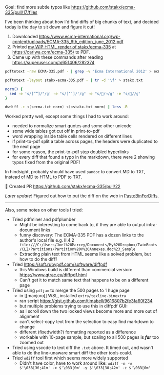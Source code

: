 Goal: find more subtle typos like https://github.com/stakx/ecma-335/pull/17/files

I've been thinking about how I'd find diffs of big chunks of text, and decided today is the day to sit down and figure it out!
1. Downloaded https://www.ecma-international.org/wp-content/uploads/ECMA-335_6th_edition_june_2012.pdf
2. Printed [my WIP HTML render of stakx/ecma-335](https://github.com/stakx/ecma-335/issues/10#issuecomment-1531808437) at https://carlwa.com/ecma-335/ to PDF.
3. Came up with these commands after reading https://superuser.com/a/651406/282374 

```bash
pdftotext -raw ECMA-335.pdf - | grep -v 'Ecma International 2012' > ecma.txt

pdftotext -layout stakx-ecma-335.pdf - | tr -d '\f' > stakx.txt

norm() {
  sed -e 's/[“”]/"/g' -e "s/[‘’]/'/g" -e "s//→/g" -e "s///g"
}

dwdiff -c <(<ecma.txt norm) <(<stakx.txt norm) | less -R
```

Worked pretty well, except some things I had to work around:
- needed to normalize smart quotes and some other unicode 
- some wide tables got cut off in print-to-pdf
- word wrapping inside table cells rendered on different lines
- if print-to-pdf split a table across pages, the headers were duplicated to the next page
- for some reason, the print-to-pdf step doubled hyperlinks
- for every diff that found a typo in the markdown, there were 2 showing typos fixed from the original PDF!


In hindsight, probably should have used `pandoc` to convert MD to TXT, instead of MD to HTML to PDF to TXT.

🎉 Created PR https://github.com/stakx/ecma-335/pull/22

*Later update!* Figured out how to put the diff on the web in [PasteBinForDiffs](PasteBinForDiffs.md).

---
Also, some notes on other tools I tried:

- Tried pdfminer and pdfplumber
	- Might be interesting to come back to, if they are able to output intra-document links
	- funny discovery: The ECMA-335 PDF has a dozen links to the author's local file e.g. II.4.2 ` file:///C:/Users/Joel%20Marcey/Documents/My%20Dropbox/TwinRoots/CLI/Partitions/Partition%20V%20Annexes.doc%23_Sample`
	- Extracting plain text from HTML seems like a solved problem, but how to do the diff?
- Tried https://soft.rubypdf.com/software/diffpdf
	- this Windows build is different than commercial version: https://www.qtrac.eu/diffpdf.html
	- Can't get it to match same text that happens to be on a different page
- Tried using `pdfjam` to merge the 500 pages to 1 huge page
	- in [[manjoro]] WSL, installed `extra/texlive-binextra`
	- ran script https://gist.github.com/timabell/9616807b2fe3fa60f234
	- but multiple problems trying to use this in diffpdf GUI:
	- as I scroll down the two locked views become more and more out of alignment
	- can't select-copy text from the selection to easy find markdown to change
	- different (fixedwidth?) formatting reported as a difference
	- workable with 10-page sample, but scaling to all 500 pages is ***far*** too zoomed out
- Tried using vscode to text diff the `.txt` above. It timed out, and wasn't able to do the line-unaware smart diff the other tools could.
- Tried `wdiff` tool first which seems more widely supported
	- Didn't have color, have to work around like: `wdiff -n -w $'\033[30;41m' -x $'\033[0m' -y $'\033[30;42m' -z $'\033[0m'`
